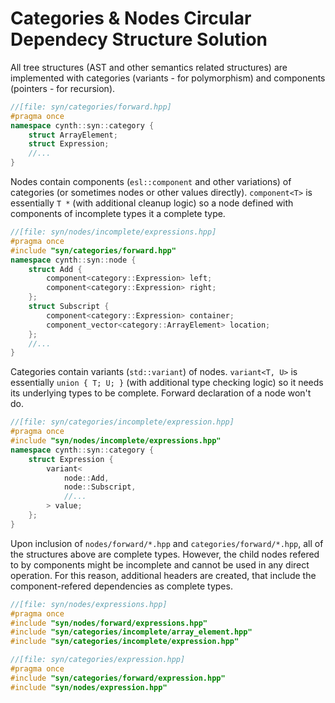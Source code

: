 # Categories & Nodes Circular Dependecy Structure Solution

All tree structures (AST and other semantics related structures)
are implemented with categories (variants - for polymorphism) and components (pointers - for recursion).

```c++
//[file: syn/categories/forward.hpp]
#pragma once
namespace cynth::syn::category {
    struct ArrayElement;
    struct Expression;
    //...
}
```

Nodes contain components (`esl::component` and other variations) of categories (or sometimes nodes or other values directly).
`component<T>` is essentially `T *` (with additional cleanup logic)
so a node defined with components of incomplete types it a complete type.

```c++
//[file: syn/nodes/incomplete/expressions.hpp]
#pragma once
#include "syn/categories/forward.hpp"
namespace cynth::syn::node {
    struct Add {
        component<category::Expression> left;
        component<category::Expression> right;
    };
    struct Subscript {
        component<category::Expression> container;
        component_vector<category::ArrayElement> location;
    };
    //...
}
```

Categories contain variants (`std::variant`) of nodes.
`variant<T, U>` is essentially `union { T; U; }` (with additional type checking logic)
so it needs its underlying types to be complete. Forward declaration of a node won't do.

```c++
//[file: syn/categories/incomplete/expression.hpp]
#pragma once
#include "syn/nodes/incomplete/expressions.hpp"
namespace cynth::syn::category {
    struct Expression {
        variant<
            node::Add,
            node::Subscript,
            //...
        > value;
    };
}
```

Upon inclusion of `nodes/forward/*.hpp` and `categories/forward/*.hpp`, all of the structures above are complete types.
However, the child nodes refered to by components might be incomplete and cannot be used in any direct operation.
For this reason, additional headers are created, that include the component-refered dependencies as complete types.

```c++
//[file: syn/nodes/expressions.hpp]
#pragma once
#include "syn/nodes/forward/expressions.hpp"
#include "syn/categories/incomplete/array_element.hpp"
#include "syn/categories/incomplete/expression.hpp"
```

```c++
//[file: syn/categories/expression.hpp]
#pragma once
#include "syn/categories/forward/expression.hpp"
#include "syn/nodes/expression.hpp"
```
